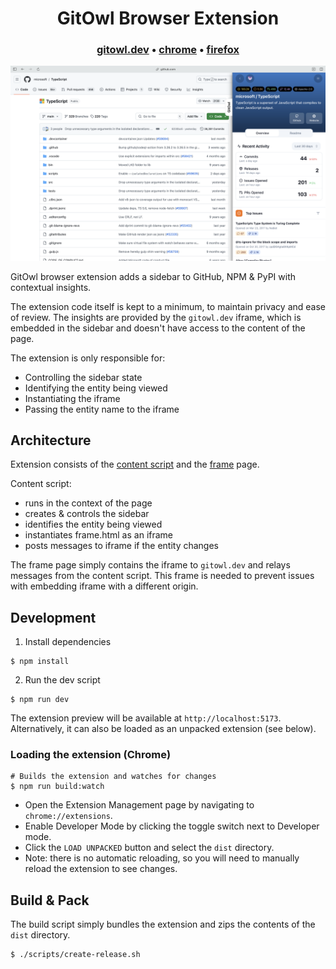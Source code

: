 
<h1 align="center">
  GitOwl Browser Extension
</h1>

<h3 align="center">
  <b><a href="https://gitowl.dev">gitowl.dev</a></b>
  <span> • </span>
  <b><a href="https://chrome.google.com/webstore/detail/gitowl/gijnkijpbdlefjnobncjfongkbpoohdb">chrome</a></b>
  <span> • </span>
  <b><a href="https://addons.mozilla.org/en-US/firefox/addon/gitowl/">firefox</a></b>
</h3>

![Screenshot](./screenshots/main.png)

GitOwl browser extension adds a sidebar to GitHub, NPM & PyPI with contextual insights.

The extension code itself is kept to a minimum, to maintain privacy and ease of review.
The insights are provided by the `gitowl.dev` iframe, which is embedded in the sidebar and doesn't have access to the content of the page.

The extension is only responsible for:
- Controlling the sidebar state
- Identifying the entity being viewed
- Instantiating the iframe
- Passing the entity name to the iframe

## Architecture

Extension consists of the [content script](./src/content/index.tsx) and the [frame](./src/frame/index.html) page.

Content script:
- runs in the context of the page
- creates & controls the sidebar
- identifies the entity being viewed
- instantiates frame.html as an iframe
- posts messages to iframe if the entity changes

The frame page simply contains the iframe to `gitowl.dev` and relays messages from the content script.
This frame is needed to prevent issues with embedding iframe with a different origin.

## Development

1. Install dependencies
```shell
$ npm install
```

2. Run the dev script
```shell
$ npm run dev
```

The extension preview will be available at `http://localhost:5173`. Alternatively, it can also be loaded as an unpacked extension (see below).

### Loading the extension (Chrome)

```shell
# Builds the extension and watches for changes
$ npm run build:watch
```

- Open the Extension Management page by navigating to `chrome://extensions`.
- Enable Developer Mode by clicking the toggle switch next to Developer mode.
- Click the `LOAD UNPACKED` button and select the `dist` directory.
- Note: there is no automatic reloading, so you will need to manually reload the extension to see changes.


## Build & Pack

The build script simply bundles the extension and zips the contents of the `dist` directory.

```shell
$ ./scripts/create-release.sh
```
